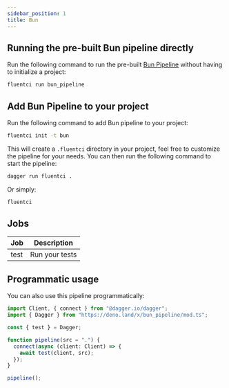 ```yaml
---
sidebar_position: 1
title: Bun
---
```


## Running the pre-built Bun pipeline directly

Run the following command to run the pre-built [Bun Pipeline](https://github.com/fluent-ci-templates/bun-pipeline) without having to initialize a project:

```bash
fluentci run bun_pipeline
```

## Add Bun Pipeline to your project

Run the following command to add Bun pipeline to your project:

```bash
fluentci init -t bun
```

This will create a `.fluentci` directory in your project, feel free to customize the pipeline for your needs.
You can then run the following command to start the pipeline:

```bash
dagger run fluentci .
```

Or simply:

```bash
fluentci
```

## Jobs

| Job    | Description           |
| ------ | --------------------- |
| test   | Run your tests        |

## Programmatic usage

You can also use this pipeline programmatically:

```ts
import Client, { connect } from "@dagger.io/dagger";
import { Dagger } from "https://deno.land/x/bun_pipeline/mod.ts";

const { test } = Dagger;

function pipeline(src = ".") {
  connect(async (client: Client) => {
    await test(client, src);
  });
}

pipeline();
```
